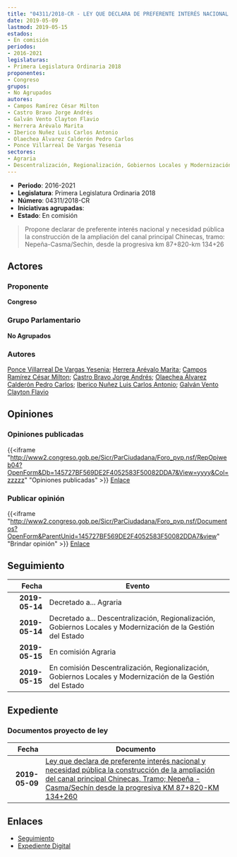 ```yaml
---
title: "04311/2018-CR - LEY QUE DECLARA DE PREFERENTE INTERÉS NACIONAL Y NECESIDAD PÚBLICA LA CONSTRUCCIÓN DE LA AMPLIACIÓN DEL CANAL PRINCIPAL CHINECAS, TRAMO.-PEÑA-CASMA/SECHIN DESDE LA PROGRESIVA KM 87+820-KM 134+260"
date: 2019-05-09
lastmod: 2019-05-15
estados:
- En comisión
periodos:
- 2016-2021
legislaturas:
- Primera Legislatura Ordinaria 2018
proponentes:
- Congreso
grupos:
- No Agrupados
autores:
- Campos Ramírez César Milton
- Castro Bravo Jorge Andrés
- Galván Vento Clayton Flavio
- Herrera Arévalo Marita
- Iberico Nuñez Luis Carlos Antonio
- Olaechea Álvarez Calderón Pedro Carlos
- Ponce Villarreal De Vargas Yesenia
sectores:
- Agraria
- Descentralización, Regionalización, Gobiernos Locales y Modernización de la Gestión del Estado
---
```

- **Periodo**: 2016-2021
- **Legislatura**: Primera Legislatura Ordinaria 2018
- **Número**: 04311/2018-CR
- **Iniciativas agrupadas**: 
- **Estado**: En comisión

> Propone declarar de preferente interés nacional y necesidad pública la construcción de la ampliación del canal principal Chinecas, tramo: Nepeña-Casma/Sechin, desde la progresiva km 87+820-km 134+26


## Actores

### Proponente

**Congreso**

### Grupo Parlamentario

**No Agrupados**

### Autores

[Ponce Villarreal De Vargas Yesenia](mailto:mailto:yponce@congreso.gob.pe); [Herrera Arévalo Marita](mailto:mailto:mherrera@congreso.gob.pe); [Campos Ramírez César Milton](mailto:mailto:ccampos@congreso.gob.pe); [Castro Bravo Jorge Andrés](mailto:mailto:jacastro@congreso.gob.pe); [Olaechea Álvarez Calderón Pedro Carlos](mailto:mailto:polaechea@congreso.gob.pe); [Iberico Nuñez Luis Carlos Antonio](mailto:mailto:); [Galván Vento Clayton Flavio](mailto:mailto:cgalvan@congreso.gob.pe)

## Opiniones

### Opiniones publicadas

{{<iframe "http://www2.congreso.gob.pe/Sicr/ParCiudadana/Foro_pvp.nsf/RepOpiweb04?OpenForm&Db=145727BF569DE2F4052583F50082DDA7&View=yyyy&Col=zzzzz" "Opiniones publicadas" >}}
[Enlace](http://www2.congreso.gob.pe/Sicr/ParCiudadana/Foro_pvp.nsf/RepOpiweb04?OpenForm&Db=145727BF569DE2F4052583F50082DDA7&View=yyyy&Col=zzzzz)

### Publicar opinión

{{<iframe "http://www2.congreso.gob.pe/Sicr/ParCiudadana/Foro_pvp.nsf/Documentos?OpenForm&ParentUnid=145727BF569DE2F4052583F50082DDA7&view" "Brindar opinión" >}}
[Enlace](http://www2.congreso.gob.pe/Sicr/ParCiudadana/Foro_pvp.nsf/Documentos?OpenForm&ParentUnid=145727BF569DE2F4052583F50082DDA7&view)


## Seguimiento

| Fecha | Evento |
|------:|--------|
| **2019-05-14** | Decretado a... Agraria |
| **2019-05-14** | Decretado a... Descentralización, Regionalización, Gobiernos Locales y Modernización de la Gestión del Estado |
| **2019-05-15** | En comisión Agraria |
| **2019-05-15** | En comisión Descentralización, Regionalización, Gobiernos Locales y Modernización de la Gestión del Estado |

## Expediente

### Documentos proyecto de ley

| Fecha | Documento |
|------:|-----------|
| **2019-05-09** | [Ley que declara de preferente interés nacional y necesidad pública la construcción de la ampliación del canal principal Chinecas, Tramo; Nepeña - Casma/Sechín desde la progresiva KM 87+820-KM 134+260](http://www.leyes.congreso.gob.pe/Documentos/2016_2021/Proyectos_de_Ley_y_de_Resoluciones_Legislativas/PL0431120190509.pdf) |

## Enlaces

- [Seguimiento](http://www2.congreso.gob.pe/Sicr/TraDocEstProc/CLProLey2016.nsf/f7fff46988ca05b1052578e100829cc7/4a81059c37d0a9d3052583f5007dd06c?OpenDocument)
- [Expediente Digital](http://www2.congreso.gob.pe/Sicr/TraDocEstProc/Expvirt_2011.nsf/visbusqptramdoc1621/04311?opendocument)


